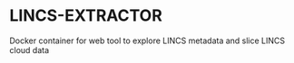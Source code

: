 # LINCS-EXTRACTOR
Docker container for web tool to explore LINCS metadata and slice LINCS cloud data
